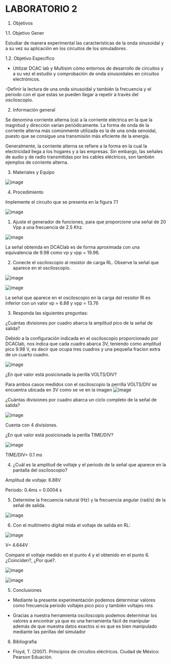 # LABORATORIO 2

1. Objetivos

1.1. Objetivo Gener

Estudiar de manera experimental las características de la onda sinusoidal y a su vez su aplicación en los circuitos de los simuladores.

1.2. Objetivo Especifico

- Utilizar DCAC lab y Multisim cómo entornos de desarrollo de circuitos y a su vez el estudio y comprobación de onda sinusoidales en circuitos electrónicos.

-Definir la lectura de una onda sinusoidal y también la frecuencia y el periodo con el que estas se pueden llegar a repetir a través del osciloscopio.

2. Información general

Se denomina corriente alterna (ca) a la corriente eléctrica en la que la magnitud y dirección varían periódicamente. La forma de onda de la corriente alterna más comúnmente utilizada es la de una onda senoidal, puesto que se consigue una transmisión más eficiente de la energía.

Generalmente, la corriente alterna se refiere a la forma en la cual la electricidad llega a los hogares y a las empresas. Sin embargo, las señales de audio y de radio transmitidas por los cables eléctricos, son también ejemplos de corriente alterna.

3. Materiales y Equipo

![image](https://user-images.githubusercontent.com/94079321/155056238-235beb54-2a4e-499b-a590-420870a45451.png)

4. Procedimiento

Implemente el circuito que se presenta en la figura 7.1

![image](https://user-images.githubusercontent.com/94079321/155056203-49ef0db3-50e3-41ab-bdc6-b78f3073ac75.png)

1. Ajuste el generador de funciones, para que proporcione una señal de 20 Vpp a una frecuencia de 2.5 Khz.

![image](https://user-images.githubusercontent.com/94079321/155056265-22b2c8f2-3009-4ec3-800a-b7c13b4b7012.png)

La señal obtenida en DCAClab es de forma aproximada con una equivalencia de 9.98 como vp y vpp = 19.96.

2. Conecte el osciloscopio al resistor de carga RL. Observe la señal que aparece en el osciloscopio.

![image](https://user-images.githubusercontent.com/94079321/155056453-39fc88d2-4b45-4d19-a317-1d50c890a93c.png)

![image](https://user-images.githubusercontent.com/94079321/155056480-421fbfb8-b087-45e9-b9ab-d514e365d749.png)

La señal que aparece en el osciloscopio en la carga del resistor Rl es inferior con un valor vp = 6.88 y vpp = 13.76

3. Responda las siguientes preguntas:

¿Cuántas divisiones por cuadro abarca la amplitud pico de la señal de salida?

Debido a la configuración indicada en el osciloscopio proporcionado por DCAClab, nos indica que cada cuadro abarca 3V, teniendo como amplitud pico 9.98 V, es decir que ocupa tres cuadros y una pequeña fracion extra de un cuarto cuadro.

![image](https://user-images.githubusercontent.com/94079321/155057332-e49e43c1-1be0-4079-a334-2473c2c1c01a.png)

¿En qué valor está posicionada la perilla VOLTS/DIV?

Para ambos casos medidos con el osciloscopio la perrilla VOLTS/DIV se encuentra ubicada en 3V como se ve en la imagen
![image](https://user-images.githubusercontent.com/94079321/155057682-f56f5dd7-00bc-4a13-bf94-5b4d94cd5912.png)

¿Cuántas divisiones por cuadro abarca un ciclo completo de la señal de salida?

![image](https://user-images.githubusercontent.com/94079321/155146337-66314dc1-619a-410e-ac9d-5542c13ce54a.png)

Cuenta con 4 divisiones. 

¿En qué valor está posicionada la perilla TIME/DIV?

![image](https://user-images.githubusercontent.com/94079321/155146662-9b0c3153-6dca-4137-9478-d35a43bd167e.png)

TIME/DIV= 0.1 ms 

4. ¿Cuál es la amplitud de voltaje y el periodo de la señal que aparece en la pantalla
del osciloscopio?

Amplitud de voltaje:  6.88V

Periodo: 0.4ms = 0.0004 s

5. Determine la frecuencia natural (Hz) y la frecuencia angular (rad/s) de la señal de salida.

![image](https://user-images.githubusercontent.com/94079321/155174587-8538f19b-dfed-4402-af8d-fd8e600bb449.png)

6. Con el multímetro digital mida el voltaje de salida en RL:

![image](https://user-images.githubusercontent.com/94079321/155147726-c3b4168e-ab87-4c09-a904-8f2437bfb3ed.png)

V= 4.644V

Compare el voltaje medido en el punto 4 y el obtenido en el punto 6. ¿Coinciden?, ¿Por qué?.

![image](https://user-images.githubusercontent.com/94079321/155175980-ed2bae23-f040-4472-8998-9024bb06e56e.png)


![image](https://user-images.githubusercontent.com/94079321/155176014-7b6fff38-64aa-44f7-8230-4d5001c3df86.png)

5. Conclusiones

- Mediante la presente experimentación podemos determinar valores como frecuencia periodo voltajes pico pico y también voltajes rms

- Gracias a nuestra herramienta osciloscopio podemos determinar los valores a encontrar ya que es una herramienta fácil de manipular además de que muestra datos exactos si es que es bien manipulado mediante las perillas del simulador

6. Biblíografia

- Floyd, T. (2007). Principios de circuitos eléctricos. Ciudad de México: Pearson Eduación.
